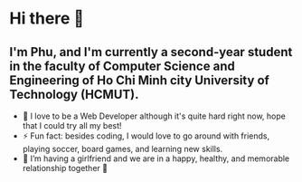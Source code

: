 # Hi there 👋

<!--
**pdz1804/pdz1804** is a ✨ _special_ ✨ repository because its `README.md` (this file) appears on your GitHub profile.

Here are some ideas to get you started:

- 🔭 I’m currently working on ...
- 🌱 I’m currently learning ...
- 👯 I’m looking to collaborate on ...
- 🤔 I’m looking for help with ...
- 💬 Ask me about ...
- 📫 How to reach me: ...
- 😄 Pronouns: ...
- ⚡ Fun fact: ...
-->
## I'm Phu, and I'm currently a second-year student in the faculty of Computer Science and Engineering of Ho Chi Minh city University of Technology (HCMUT).
- 🔭 I love to be a Web Developer although it's quite hard right now, hope that I could try all my best!
- ⚡ Fun fact: besides coding, I would love to go around with friends, playing soccer, board games, and learning new skills.
- 👯 I’m having a girlfriend and we are in a happy, healthy, and memorable relationship together 💌
